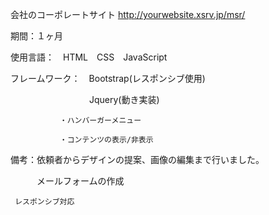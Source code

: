 会社のコーポレートサイト
http://yourwebsite.xsrv.jp/msr/

期間：１ヶ月

使用言語：　HTML　CSS　JavaScript

フレームワーク：　Bootstrap(レスポンシブ使用)

　　　　　　　　　Jquery(動き実装)

               ・ハンバーガーメニュー

               ・コンテンツの表示/非表示

備考：依頼者からデザインの提案、画像の編集まで行いました。

　　　メールフォームの作成

     レスポンシブ対応




　　　
